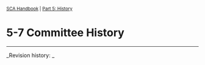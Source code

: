 <sup>[SCA Handbook](/sca-handbook/index.html) | [Part 5: History](../05_history/index.html)</sup> 

# 5-7 Committee History


***

_Revision history: _

